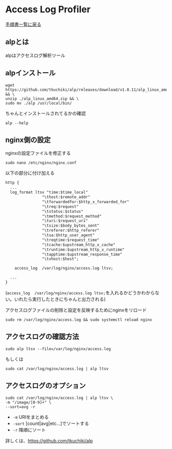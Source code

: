 # Access Log Profiler

[手順書一覧に戻る](./README.md)

## alpとは
alpはアクセスログ解析ツール

## alpインストール

```console
wget https://github.com/tkuchiki/alp/releases/download/v1.0.11/alp_linux_amd64.zip && \
unzip ./alp_linux_amd64.zip && \
sudo mv ./alp /usr/local/bin/
```

ちゃんとインストールされてるかの確認

```console
alp --help
```

## nginx側の設定

nginxの設定ファイルを修正する

```console
sudo nano /etc/nginx/nginx.conf
```

以下の部分に付け加える

```txt
http {
  ...
  log_format ltsv "time:$time_local"
                "\thost:$remote_addr"
                "\tforwardedfor:$http_x_forwarded_for"
                "\treq:$request"
                "\tstatus:$status"
                "\tmethod:$request_method"
                "\turi:$request_uri"
                "\tsize:$body_bytes_sent"
                "\treferer:$http_referer"
                "\tua:$http_user_agent"
                "\treqtime:$request_time"
                "\tcache:$upstream_http_x_cache"
                "\truntime:$upstream_http_x_runtime"
                "\tapptime:$upstream_response_time"
                "\tvhost:$host";

    access_log  /var/log/nginx/access.log ltsv;

  ...
}
```

(`access_log  /var/log/nginx/access.log ltsv;`を入れるかどうかわからない。いれたら実行したときにちゃんと出力される)

アクセスログファイルの削除と設定を反映するためにnginxをリロード

```console
sudo rm /var/log/nginx/access.log && sudo systemctl reload nginx
```

## アクセスログの確認方法

```console
sudo alp ltsv --file=/var/log/nginx/access.log
```

もしくは

```console
sudo cat /var/log/nginx/access.log | alp ltsv
```

## アクセスログのオプション
```console
sudo cat /var/log/nginx/access.log | alp ltsv \
-m "/image/[0-9]+" \
--sort=avg -r
```

- `-m` URIをまとめる
- `-sort` [count|avg|etc...]でソートする
- `-r` 降順にソート

詳しくは、https://github.com/tkuchiki/alp
